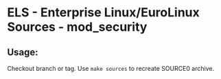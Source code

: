 # ELS - Enterprise Linux/EuroLinux Sources - mod_security
 
## Usage:
  Checkout branch or tag. Use `make sources` to recreate  SOURCE0 archive.
